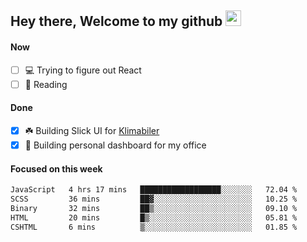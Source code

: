 ## Hey there, Welcome to my github <img src="https://media.giphy.com/media/hvRJCLFzcasrR4ia7z/giphy.gif" width="25px">

#### Now
- [ ] 💻 Trying to figure out React
- [ ] 📕 Reading

#### Done
- [x] ☘️ Building Slick UI for [Klimabiler](https://klimabiler.dk)
- [x] 🚀 Building personal dashboard for my office
 
 #### Focused on this week
<!--START_SECTION:waka-->

```txt
JavaScript   4 hrs 17 mins   ██████████████████░░░░░░░   72.04 %
SCSS         36 mins         ██▓░░░░░░░░░░░░░░░░░░░░░░   10.25 %
Binary       32 mins         ██▒░░░░░░░░░░░░░░░░░░░░░░   09.10 %
HTML         20 mins         █▒░░░░░░░░░░░░░░░░░░░░░░░   05.81 %
CSHTML       6 mins          ▒░░░░░░░░░░░░░░░░░░░░░░░░   01.85 %
```

<!--END_SECTION:waka-->

